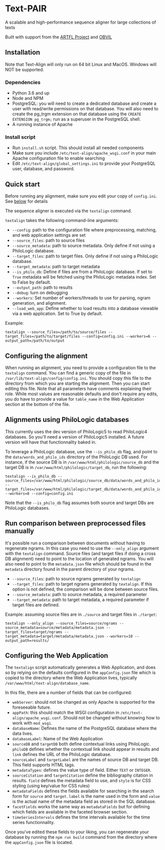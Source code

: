 # Text-PAIR

A scalable and high-performance sequence aligner for large collections of texts

Built with support from the <a href="https://arfl-project.uchicago.edu">ARTFL Project</a> and <a href="http://obvil.sorbonne-universite.site/">OBVIL</a>

## Installation

Note that Text-Align will only run on 64 bit Linux and MacOS. Windows will NOT be supported.

### Dependencies

-   Python 3.6 and up
-   Node and NPM
-   PostgreSQL: you will need to create a dedicated database and create a user with read/write permissions on that database. You will also need to create the pg_trgm extension on that database using the `CREATE EXTENSION pg_trgm;` run as a superuser in the PostgreSQL shell.
-   A running instance of Apache

### Install script

-   Run `install.sh` script. This should install all needed components
-   Make sure you include `/etc/text-align/apache_wsgi.conf` in your main Apache configuration file to enable searching
-   Edit `/etc/text-align/global_settings.ini` to provide your PostgreSQL user, database, and password.

## Quick start

Before running any alignment, make sure you edit your copy of `config.ini`. See [below](#configuring-the-alignment) for details

The sequence aligner is executed via the `textalign` command.

`textalign` takes the following command-line arguments:

-   `--config`: path to the configuration file where preprocessing, matching, and web application settings are set
-   `--source_files`: path to source files
-   `--source_metadata`: path to source metadata. Only define if not using a PhiloLogic database.
-   `--target_files`: path to target files. Only define if not using a PhiloLogic database.
-   `--target_metadata`: path to target metadata
-   `--is_philo_db`: Define if files are from a PhiloLogic database. If set to `True` metadata will be fetched using the PhiloLogic metadata index. Set to False by default.
-   `--output_path`: path to results
-   `--debug`: turn on debugging
-   `--workers`: Set number of workers/threads to use for parsing, ngram generation, and alignment.
-   `--load_web_app`: Define whether to load results into a database viewable via a web application. Set to True by default.

Example:

```console
textalign --source_files=/path/to/source/files --target_files=/path/to/target/files --config=config.ini --workers=6 --output_path=/path/to/output
```

## Configuring the alignment

When running an alignment, you need to provide a configuration file to the `textalign` command. You can find a generic copy of the file in `/var/lib/text-align/config/config.ini`. You should copy this file to the directory from which you are starting the alignment. Then you can start editing this file. Note that all parameters have comments explaining their role. While most values are reasonable defaults and don't require any edits, you do have to provide a value for `table_name` in the Web Application section at the bottom of the file.

## Alignments using PhiloLogic databases

This currently uses the dev version of PhiloLogic5 to read PhiloLogic4 databases. So you'll need a version of PhiloLogic5 installed.
A future version will have that functionnality baked in.

To leverage a PhiloLogic database, use the `--is_philo_db` flag, and point to the `data/words_and_philo_ids` directory of the PhiloLogic DB used.
For instance, if the source DB is in `/var/www/html/philologic/source_db` and the target DB is in `/var/www/html/philologic/target_db`,
run the following:

```console
textalign --is_philo_db --source_files=/var/www/html/philologic/source_db/data/words_and_philo_ids/ --target_files=/var/www/html/philologic/target_db/data/words_and_philo_ids/ --workers=8 --config=config.ini
```

Note that the `--is_philo_db` flag assumes both source and target DBs are PhiloLogic databases.

## Run comparison between preprocessed files manually

It's possible run a comparison between documents without having to regenerate ngrams. In this case you need to use the
`--only_align` argument with the `textalign` command. Source files (and target files if doing a cross DB alignment) need to point
to the location of generated ngrams. You will also need to point to the `metadata.json` file which should be found in the `metadata`
directory found in the parent directory of your ngrams.

-   `--source_files`: path to source ngrams generated by `textalign`
-   `--target_files`: path to target ngrams generated by `textalign`. If this option is not defined, the comparison will be done between source files.
-   `--source_metadata`: path to source metadata, a required parameter
-   `--target_metadata`: path to target metadata, a required parameter if target files are defined.

Example: assuming source files are in `./source` and target files in `./target`:

```console
textalign --only_align --source_files=source/ngrams --source_metadata=source/metadata/metadata.json --target_files=target/ngrams --target_metadata=target/metadata/metadata.json --workers=10 --output_path=results/
```

## Configuring the Web Application

The `textalign` script automatically generates a Web Application, and does so by relying on the defaults configured in the `appConfig.json` file which is copied to the directory where the Web Application lives, typically `/var/www/html/text-align/database_name`.

In this file, there are a number of fields that can be configured:

-   `webServer`: should not be changed as only Apache is supported for the foreseeable future.
-   `appPath`: this should match the WSGI configuration in `/etc/text-align/apache_wsgi.conf`. Should not be changed without knowing how to work with `mod_wsgi`.
-   `databaseName`: Defines the name of the PostgreSQL database where the data lives.
-   `databaseLabel`: Name of the Web Application
-   `sourceDB` and `targetDB` both define contextual links using PhiloLogic. `philoDB` defines whether the contextual link should appear in results and `link` defines the URL of the PhiloLogic database.
-   `sourceLabel` and `targetLabel` are the names of source DB and target DB. This field supports HTML tags.
-   `metadataTypes`: defines the value type of field. Either `TEXT` or `INTEGER`.
-   `sourceCitation` and `targetCitation` define the bibliography citation in results. `field` defines the metadata field to use, and `style` is for CSS styling (using key/value for CSS rules)
-   `metadataFields` defines the fields available for searching in the search form for `source` and `target`. `label` is the name used in the form and `value` is the actual name of the metadata field as stored in the SQL database.
-   `facetFields` works the same way as `metadataFields` but for defining which fields are available in the faceted browser section.
-   `timeSeriesIntervals` defines the time intervals available for the time series functionnality.

Once you've edited these fields to your liking, you can regenerate your database by running the `npm run build` command from the directory where the `appConfig.json` file is located.
